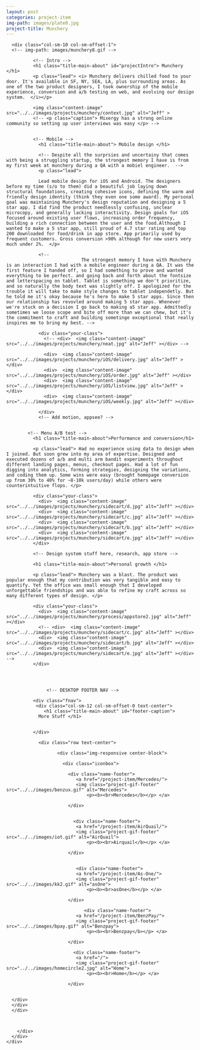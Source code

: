 ```yaml
---
layout: post
categories: project-item
img-path: images/plate0.jpg
project-title: Munchery
---
```




<div class="container">
  <div class="description">
    <div class="row text-left ">



      <div class="col-sm-10 col-sm-offset-1">
      <!-- img-path: images/munchery8.gif -->

              <!-- Intro -->
              <h1 class="title-main-about" id="projectIntro"> Munchery </h1>
              <p class="lead"> <i> Munchery delivers chilled food to your door. It's available in SF, NY, SEA, LA, plus surrounding areas. As one of the two product designers, I took ownership of the mobile experience, conversion and a/b testing on web, and evolving our design system.  </i></p>

              <img class="content-image"  src="../../images/projects/munchery/context.jpg" alt="Jeff" >
              <!-- <p class="caption"> Mixergy has a strong online community so setting up user interviews was easy </p> -->


              <!-- Mobile -->
                <h1 class="title-main-about"> Mobile design </h1>

                <!-- Despite all the surprsies and uncertainy that comes with being a struggling startup, the strongest memory I have is from my first week at munchery during a QA with a mobiel engineer.  -->
                <p class="lead">

                Lead mobile design for iOS and Android. The designers before my time (s/o to them) did a beautiful job laying down structural foundations, creating cohesive icons, defining the warm and friendly design identity (think they even one some award). My personal goal was maintaining Munchery's design reputation and designing a 5 star app. I did find the product needlessly confusing, unclear microcopy, and generally lacking interactivity. Design goals for iOS focused around existing user flows, increasing order frequency, building a rich connection between the user and the food.Although I wanted to make a 5 star app, still proud of 4.7 star rating and top 200 downloaded for food/drink in app store. App primarily used by frequent customers. Gross conversion >90% although for new users very much under 2%.  </p>

                <!--
                                The strongest memory I have with Munchery is an interaction I had with a mobile engineer during a QA. It was the first feature I handed off, so I had something to prove and wanted everything to be perfect. and going back and forth about the fontsize and letterspacing on tablet. Tablet is something we don't prioritize, and so naturally the body text was slightly off. I apologized for the trouble it will take to make style changes to tablet independetly. But he told me it's okay because he's here to make 5 star apps. Since then our relationship has revovled around making 5 star apps. Whenever we're stuck on a decision I go back to making a5 star app. Admittedly sometimes we loose scope and bite off more than we can chew, but it's the commitment to craft and building sometinge exceptional that really inspires me to bring my best. -->

                <div class="your-class">
                  <!-- <div>  <img class="content-image"  src="../../images/projects/munchery/neat.jpg" alt="Jeff" ></div> -->

                  <div>  <img class="content-image"  src="../../images/projects/munchery/iOS/delivery.jpg" alt="Jeff" ></div>
                  <div>  <img class="content-image"  src="../../images/projects/munchery/iOS/order.jpg" alt="Jeff" ></div>
                  <div>  <img class="content-image"  src="../../images/projects/munchery/iOS/listview.jpg" alt="Jeff" ></div>
                  <div>  <img class="content-image"  src="../../images/projects/munchery/iOS/weekly.jpg" alt="Jeff" ></div>

                </div>
                <!-- Add motion, appsee? -->


            <!-- Menu A/B test -->
              <h1 class="title-main-about">Performance and conversion</h1>

              <p class="lead"> Had no experience using data to design when I joined. But soon grew into my area of expertise. Designed and executed dozens of a/b and multi arm bandit experiments throughout different landing pages, menus, checkout pages. Had a lot of fun digging into analytics, forming strategies, designing the variations, and coding them up. Some wins were easy (brought homepage conversion up from 30% to 40% for ~8-10k users/day) while others were counterintuitive flops. </p>

              <div class="your-class">
                <div>  <img class="content-image"  src="../../images/projects/munchery/sidecart/d.jpg" alt="Jeff" ></div>
                <div>  <img class="content-image"  src="../../images/projects/munchery/sidecart/c.jpg" alt="Jeff" ></div>
                <div>  <img class="content-image"  src="../../images/projects/munchery/sidecart/b.jpg" alt="Jeff" ></div>
                <div>  <img class="content-image"  src="../../images/projects/munchery/sidecart/e.jpg" alt="Jeff" ></div>
              </div>

              <!-- Design system stuff here, research, app store -->

              <h1 class="title-main-about">Personal growth </h1>

              <p class="lead"> Munchery was a blast. The product was popular enough that my contribution was very tangible and easy to quantify. Yet the office was small enough that I developed unforgettable friendships and was able to refine my craft across so many different types of design. </p>

              <div class="your-class">
                <div>  <img class="content-image"  src="../../images/projects/munchery/process/appstore2.jpg" alt="Jeff" ></div>
                <!-- <div>  <img class="content-image"  src="../../images/projects/munchery/sidecart/c.jpg" alt="Jeff" ></div>
                <div>  <img class="content-image"  src="../../images/projects/munchery/sidecart/b.jpg" alt="Jeff" ></div>
                <div>  <img class="content-image"  src="../../images/projects/munchery/sidecart/e.jpg" alt="Jeff" ></div> -->
              </div>




                   <!-- DESKTOP FOOTER NAV -->

              <div class="fnav">
               <div class="col-sm-12 col-sm-offset-0 text-center">
                  <h1 class="title-main-about" id="footer-caption">
                More Stuff </h1>


              </div>

                <div class="row text-center">

                       <div class="img-responsive center-block">

                         <div class="iconbox">

                           <div class="name-footer">
                              <a href="/project-item/Mercedes/">
                              <img class="project-gif-footer" src="../../images/benzux.gif" alt="Mercedes">
                                  <p><b><br>Mercedes</b></p> </a>

                           </div>


                             <div class="name-footer">
                              <a href="/project-item/AirQuail/">
                              <img class="project-gif-footer" src="../../images/iot.gif" alt="AirQuail">
                                  <p><b><br>Airquail</b></p> </a>

                           </div>


                              <div class="name-footer">
                              <a href="/project-item/As-One/">
                              <img class="project-gif-footer" src="../../images/kk2.gif" alt="asOne">
                                  <p><b><br>asOne</b></p> </a>

                           </div>

                                 <div class="name-footer">
                              <a href="/project-item/BenzPay/">
                              <img class="project-gif-footer" src="../../images/bpay.gif" alt="Benzpay">
                                  <p><b><br>Benzpay</b></p> </a>

                           </div>



<!--
                            <div class="name-footer">
                              <a href="/project-item/More-Projects/">
                              <img class="project-gif-footer" src="../../images/kk1.gif" alt="Other">
                                  <p><b><br>More</b></p> </a>

                           </div> -->

                             <div class="name-footer">
                              <a href="/">
                              <img class="project-gif-footer" src="../../images/homecircle2.jpg" alt="Home">
                                  <p><b><br>Home</b></p> </a>

                           </div>


      </div>
      </div>
      </div>



        </div>
      </div>
    </div>
  </div>

<!--   <div class="container">
  <div class="row text-center">
   <div class="description">
    <div class="tagline">


          <p class="lead">
         We short circuited everything on our first test. Luckily I had a seconded particle photon with me. Made sure our enclosure was waterproof.
        </p>

           <img class="content-image-vertical" src="../../images/projects/beerbong/a1.gif" alt="Jeff" >

    </div>
  </div>
</div>
</div> -->
